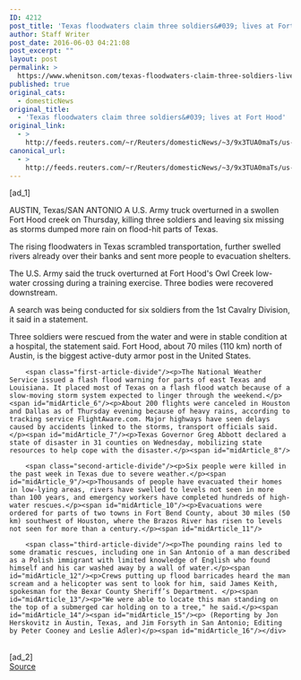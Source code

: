 ```yaml
---
ID: 4212
post_title: 'Texas floodwaters claim three soldiers&#039; lives at Fort Hood'
author: Staff Writer
post_date: 2016-06-03 04:21:08
post_excerpt: ""
layout: post
permalink: >
  https://www.whenitson.com/texas-floodwaters-claim-three-soldiers-lives-at-fort-hood/
published: true
original_cats:
  - domesticNews
original_title:
  - 'Texas floodwaters claim three soldiers&#039; lives at Fort Hood'
original_link:
  - >
    http://feeds.reuters.com/~r/Reuters/domesticNews/~3/9x3TUA0maTs/us-texas-flooding-idUSKCN0YO1R1
canonical_url:
  - >
    http://feeds.reuters.com/~r/Reuters/domesticNews/~3/9x3TUA0maTs/us-texas-flooding-idUSKCN0YO1R1
---
```

 [ad_1]
<br><div id="articleText">
<span id="midArticle_start"/>

<span id="midArticle_0"/><span class="focusParagraph" readability="5"><p><span class="articleLocation">AUSTIN, Texas/SAN ANTONIO</span> A U.S. Army truck overturned in a swollen Fort Hood creek on Thursday, killing three soldiers and leaving six missing as storms dumped more rain on flood-hit parts of Texas.</p></span><span id="midArticle_1"/><p>The rising floodwaters in Texas scrambled transportation, further swelled rivers already over their banks and sent more people to evacuation shelters.</p><span id="midArticle_2"/><p>The U.S. Army said the truck overturned at Fort Hood's Owl Creek low-water crossing during a training exercise. Three bodies were recovered downstream.</p><span id="midArticle_3"/><p>A search was being conducted for six soldiers from the 1st Cavalry Division, it said in a statement.</p><span id="midArticle_4"/><p>Three soldiers were rescued from the water and were in stable condition at a hospital, the statement said. Fort Hood, about 70 miles (110 km) north of Austin, is the biggest active-duty armor post in the United States.</p><span id="midArticle_5"/>
        
        <span class="first-article-divide"/><p>The National Weather Service issued a flash flood warning for parts of east Texas and Louisiana. It placed most of Texas on a flash flood watch because of a slow-moving storm system expected to linger through the weekend.</p><span id="midArticle_6"/><p>About 200 flights were canceled in Houston and Dallas as of Thursday evening because of heavy rains, according to tracking service FlightAware.com. Major highways have seen delays caused by accidents linked to the storms, transport officials said.</p><span id="midArticle_7"/><p>Texas Governor Greg Abbott declared a state of disaster in 31 counties on Wednesday, mobilizing state resources to help cope with the disaster.</p><span id="midArticle_8"/>
        
        <span class="second-article-divide"/><p>Six people were killed in the past week in Texas due to severe weather.</p><span id="midArticle_9"/><p>Thousands of people have evacuated their homes in low-lying areas, rivers have swelled to levels not seen in more than 100 years, and emergency workers have completed hundreds of high-water rescues.</p><span id="midArticle_10"/><p>Evacuations were ordered for parts of two towns in Fort Bend County, about 30 miles (50 km) southwest of Houston, where the Brazos River has risen to levels not seen for more than a century.</p><span id="midArticle_11"/>
        
        <span class="third-article-divide"/><p>The pounding rains led to some dramatic rescues, including one in San Antonio of a man described as a Polish immigrant with limited knowledge of English who found himself and his car washed away by a wall of water.</p><span id="midArticle_12"/><p>Crews putting up flood barricades heard the man scream and a helicopter was sent to look for him, said James Keith, spokesman for the Bexar County Sheriff’s Department. </p><span id="midArticle_13"/><p>"We were able to locate this man standing on the top of a submerged car holding on to a tree," he said.</p><span id="midArticle_14"/><span id="midArticle_15"/><p> (Reporting by Jon Herskovitz in Austin, Texas, and Jim Forsyth in San Antonio; Editing by Peter Cooney and Leslie Adler)</p><span id="midArticle_16"/></div>
<br>[ad_2]
<br><a href="http://feeds.reuters.com/~r/Reuters/domesticNews/~3/9x3TUA0maTs/us-texas-flooding-idUSKCN0YO1R1">Source </a>